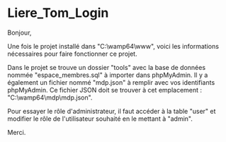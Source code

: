 # Liere_Tom_Login

Bonjour,

Une fois le projet installé dans "C:\wamp64\www", voici les informations nécessaires pour faire fonctionner ce projet.

Dans le projet se trouve un dossier "tools" avec la base de données nommée "espace_membres.sql" à importer dans phpMyAdmin.
Il y a également un fichier nommé "mdp.json" à remplir avec vos identifiants phpMyAdmin.
Ce fichier JSON doit se trouver à cet emplacement : "C:\wamp64\mdp\mdp.json".

Pour essayer le rôle d'administrateur, il faut accéder à la table "user" et modifier le rôle de l'utilisateur souhaité en le mettant à "admin".

Merci.
